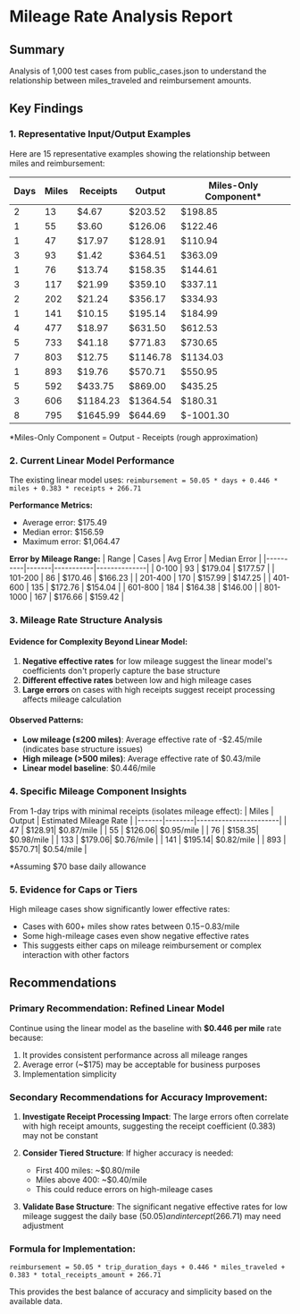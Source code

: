 # Mileage Rate Analysis Report

## Summary
Analysis of 1,000 test cases from public_cases.json to understand the relationship between miles_traveled and reimbursement amounts.

## Key Findings

### 1. Representative Input/Output Examples
Here are 15 representative examples showing the relationship between miles and reimbursement:

| Days | Miles | Receipts | Output | Miles-Only Component* |
|------|-------|----------|--------|-----------------------|
| 2    | 13    | $4.67    | $203.52| $198.85              |
| 1    | 55    | $3.60    | $126.06| $122.46              |
| 1    | 47    | $17.97   | $128.91| $110.94              |
| 3    | 93    | $1.42    | $364.51| $363.09              |
| 1    | 76    | $13.74   | $158.35| $144.61              |
| 3    | 117   | $21.99   | $359.10| $337.11              |
| 2    | 202   | $21.24   | $356.17| $334.93              |
| 1    | 141   | $10.15   | $195.14| $184.99              |
| 4    | 477   | $18.97   | $631.50| $612.53              |
| 5    | 733   | $41.18   | $771.83| $730.65              |
| 7    | 803   | $12.75   | $1146.78| $1134.03            |
| 1    | 893   | $19.76   | $570.71| $550.95              |
| 5    | 592   | $433.75  | $869.00| $435.25              |
| 3    | 606   | $1184.23 | $1364.54| $180.31             |
| 8    | 795   | $1645.99 | $644.69| $-1001.30           |

*Miles-Only Component = Output - Receipts (rough approximation)

### 2. Current Linear Model Performance
The existing linear model uses: `reimbursement = 50.05 * days + 0.446 * miles + 0.383 * receipts + 266.71`

**Performance Metrics:**
- Average error: $175.49
- Median error: $156.59
- Maximum error: $1,064.47

**Error by Mileage Range:**
| Range    | Cases | Avg Error | Median Error |
|----------|-------|-----------|--------------|
| 0-100    | 93    | $179.04   | $177.57      |
| 101-200  | 86    | $170.46   | $166.23      |
| 201-400  | 170   | $157.99   | $147.25      |
| 401-600  | 135   | $172.76   | $154.04      |
| 601-800  | 184   | $164.38   | $146.00      |
| 801-1000 | 167   | $176.66   | $159.42      |

### 3. Mileage Rate Structure Analysis

#### Evidence for Complexity Beyond Linear Model:
1. **Negative effective rates** for low mileage suggest the linear model's coefficients don't properly capture the base structure
2. **Different effective rates** between low and high mileage cases
3. **Large errors** on cases with high receipts suggest receipt processing affects mileage calculation

#### Observed Patterns:
- **Low mileage (≤200 miles)**: Average effective rate of -$2.45/mile (indicates base structure issues)
- **High mileage (>500 miles)**: Average effective rate of $0.43/mile
- **Linear model baseline**: $0.446/mile

### 4. Specific Mileage Component Insights

From 1-day trips with minimal receipts (isolates mileage effect):
| Miles | Output | Estimated Mileage Rate |
|-------|--------|-----------------------|
| 47    | $128.91| $0.87/mile            |
| 55    | $126.06| $0.95/mile            |
| 76    | $158.35| $0.98/mile            |
| 133   | $179.06| $0.76/mile            |
| 141   | $195.14| $0.82/mile            |
| 893   | $570.71| $0.54/mile            |

*Assuming $70 base daily allowance

### 5. Evidence for Caps or Tiers
High mileage cases show significantly lower effective rates:
- Cases with 600+ miles show rates between $0.15-$0.83/mile
- Some high-mileage cases even show negative effective rates
- This suggests either caps on mileage reimbursement or complex interaction with other factors

## Recommendations

### Primary Recommendation: Refined Linear Model
Continue using the linear model as the baseline with **$0.446 per mile** rate because:
1. It provides consistent performance across all mileage ranges
2. Average error (~$175) may be acceptable for business purposes
3. Implementation simplicity

### Secondary Recommendations for Accuracy Improvement:

1. **Investigate Receipt Processing Impact**: The large errors often correlate with high receipt amounts, suggesting the receipt coefficient (0.383) may not be constant

2. **Consider Tiered Structure**: If higher accuracy is needed:
   - First 400 miles: ~$0.80/mile
   - Miles above 400: ~$0.40/mile
   - This could reduce errors on high-mileage cases

3. **Validate Base Structure**: The significant negative effective rates for low mileage suggest the daily base ($50.05) and intercept ($266.71) may need adjustment

### Formula for Implementation:
```
reimbursement = 50.05 * trip_duration_days + 0.446 * miles_traveled + 0.383 * total_receipts_amount + 266.71
```

This provides the best balance of accuracy and simplicity based on the available data.